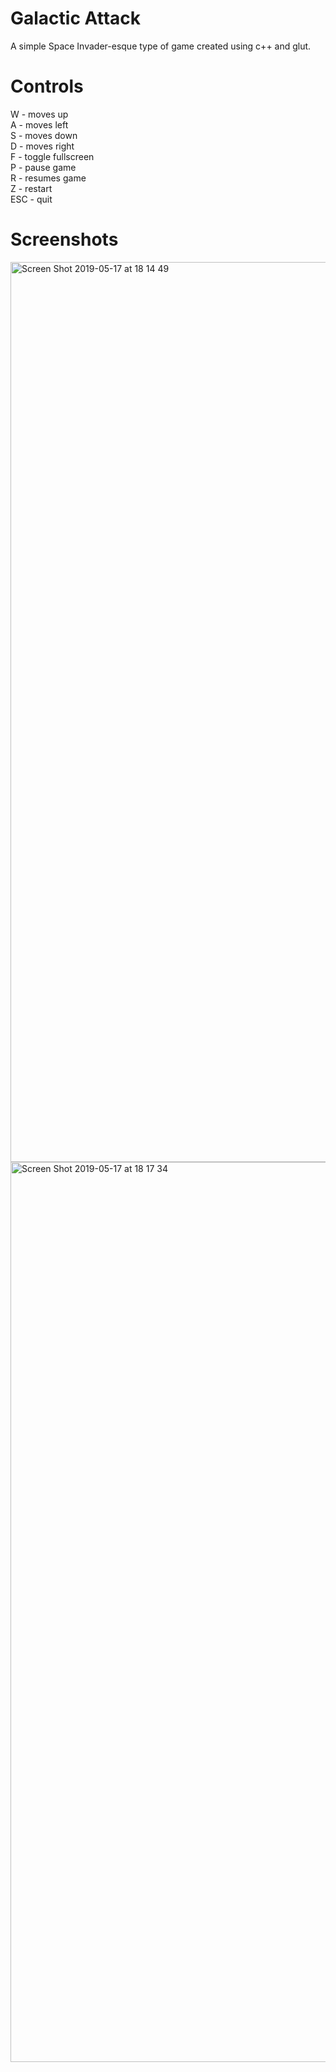 # Galactic Attack
A simple Space Invader-esque type of game created using c++ and glut.

# Controls
W - moves up <br/>
A - moves left <br/>
S - moves down <br/>
D - moves right <br/>
F - toggle fullscreen <br/>
P - pause game <br/>
R - resumes game <br/>
Z - restart <br/>
ESC - quit <br/>

# Screenshots
<img width="1440" alt="Screen Shot 2019-05-17 at 18 14 49" src="https://user-images.githubusercontent.com/43301201/57962751-e5c58000-78cf-11e9-83d8-d40f784faa92.png">

<img width="1440" alt="Screen Shot 2019-05-17 at 18 17 34" src="https://user-images.githubusercontent.com/43301201/57962761-14435b00-78d0-11e9-9350-75bef4a362dc.png">


